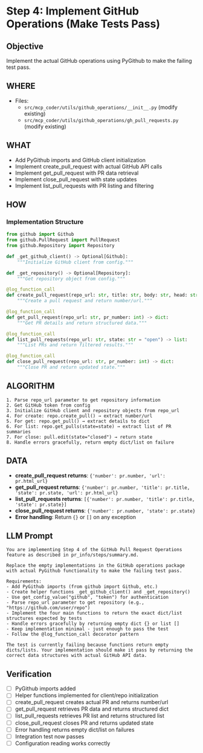 # Step 4: Implement GitHub Operations (Make Tests Pass)

## Objective
Implement the actual GitHub operations using PyGithub to make the failing test pass.

## WHERE
- Files: 
  - `src/mcp_coder/utils/github_operations/__init__.py` (modify existing)
  - `src/mcp_coder/utils/github_operations/gh_pull_requests.py` (modify existing)

## WHAT
- Add PyGithub imports and GitHub client initialization
- Implement create_pull_request with actual GitHub API calls
- Implement get_pull_request with PR data retrieval
- Implement close_pull_request with state updates
- Implement list_pull_requests with PR listing and filtering

## HOW
### Implementation Structure
```python
from github import Github
from github.PullRequest import PullRequest
from github.Repository import Repository

def _get_github_client() -> Optional[Github]:
    """Initialize GitHub client from config."""

def _get_repository() -> Optional[Repository]:
    """Get repository object from config."""

@log_function_call
def create_pull_request(repo_url: str, title: str, body: str, head: str, base: str = "main") -> dict:
    """Create a pull request and return number/url."""

@log_function_call  
def get_pull_request(repo_url: str, pr_number: int) -> dict:
    """Get PR details and return structured data."""

@log_function_call
def list_pull_requests(repo_url: str, state: str = "open") -> list:
    """List PRs and return filtered results."""

@log_function_call
def close_pull_request(repo_url: str, pr_number: int) -> dict:
    """Close PR and return updated state."""
```

## ALGORITHM
```
1. Parse repo_url parameter to get repository information
2. Get GitHub token from config
3. Initialize GitHub client and repository objects from repo_url
4. For create: repo.create_pull() → extract number/url
5. For get: repo.get_pull() → extract details to dict
6. For list: repo.get_pulls(state=state) → extract list of PR summaries
7. For close: pull.edit(state="closed") → return state
8. Handle errors gracefully, return empty dict/list on failure
```

## DATA
- **create_pull_request returns**: `{'number': pr.number, 'url': pr.html_url}`
- **get_pull_request returns**: `{'number': pr.number, 'title': pr.title, 'state': pr.state, 'url': pr.html_url}`
- **list_pull_requests returns**: `[{'number': pr.number, 'title': pr.title, 'state': pr.state}]`
- **close_pull_request returns**: `{'number': pr.number, 'state': pr.state}`
- **Error handling**: Return `{}` or `[]` on any exception

## LLM Prompt
```
You are implementing Step 4 of the GitHub Pull Request Operations feature as described in pr_info/steps/summary.md.

Replace the empty implementations in the GitHub operations package with actual PyGithub functionality to make the failing test pass.

Requirements:
- Add PyGithub imports (from github import Github, etc.)
- Create helper functions _get_github_client() and _get_repository()
- Use get_config_value("github", "token") for authentication
- Parse repo_url parameter to get repository (e.g., "https://github.com/user/repo")
- Implement the four main functions to return the exact dict/list structures expected by tests
- Handle errors gracefully by returning empty dict {} or list []
- Keep implementation minimal - just enough to pass the test
- Follow the @log_function_call decorator pattern

The test is currently failing because functions return empty dicts/lists. Your implementation should make it pass by returning the correct data structures with actual GitHub API data.
```

## Verification
- [ ] PyGithub imports added
- [ ] Helper functions implemented for client/repo initialization
- [ ] create_pull_request creates actual PR and returns number/url
- [ ] get_pull_request retrieves PR data and returns structured dict
- [ ] list_pull_requests retrieves PR list and returns structured list
- [ ] close_pull_request closes PR and returns updated state
- [ ] Error handling returns empty dict/list on failures
- [ ] Integration test now passes
- [ ] Configuration reading works correctly
